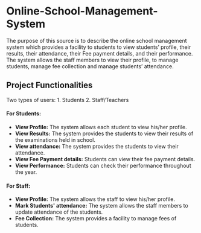 # Online-School-Management-System
The purpose of this source is to describe the online school management system which provides a facility to students to view students’ profile, their results, their attendance, their Fee payment details, and their performance. The system allows the staff members to view their profile, to manage students, manage fee collection and manage students’ attendance.

## Project Functionalities

Two types of users: 1. Students 2. Staff/Teachers

#### For Students:

* **View Profile:**
  The system allows each student to view his/her profile.
* **View Results:**
  The system provides the students to view their results of the examinations held in school.
* **View attendance:**
  The system provides the students to view their attendance.
* **View Fee Payment details:**
  Students can view their fee payment details.
* **View Performance:**
  Students can check their performance throughout the year.


#### For Staff:
	
* **View Profile:**
  The system allows the staff to view his/her profile.
* **Mark Students' attendance:**
  The system allows the staff members to update attendance of the students.
* **Fee Collection:**
  The system provides a facility to manage fees of students.
